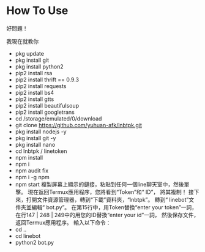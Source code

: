 # How To Use

好問題！

我現在就教你


- pkg update
- pkg install git
- pkg install python2
- pip2 install rsa
- pip2 install thrift == 0.9.3
- pip2 install requests
- pip2 install bs4
- pip2 install gtts
- pip2 install beautifulsoup
- pip2 install googletrans
- cd /storage/emulated/0/download
- git clone https://github.com/yuhuan-afk/lnbtpk.git
- pkg install nodejs -y
- pkg install git -y
- pkg install nano
- cd lnbtpk / linetoken
- npm install
- npm i
- npm audit fix
- npm i -g npm
- npm start
複製屏幕上顯示的鏈接，粘貼到任何一個line聊天室中，然後單擊。 
現在返回Termux應用程序，您將看到“Token”和“ ID”，
將其複制！ 接下來，打開文件資源管理器，轉到“下載”資料夾，“lnbtpk”。 
轉到“ linebot”文件夾並編輯“ bot.py”。 
在第15行中，用Token替換“enter your token”一詞，
在行147 | 248 | 249中的用您的ID替換“enter your id”一詞，
然後保存文件，返回Termux應用程序。 輸入以下命令： 
- cd ..
- cd linebot
- python2 bot.py
